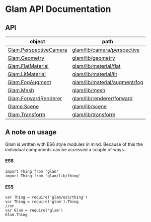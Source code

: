 # Glam API Documentation

## API

| object                                             | path                                              |
| -------------------------------------------------- | ------------------------------------------------- |
| [Glam.PerspectiveCamera](./camera-perspective.md)  | [glam/lib/camera/perspective](./camera-perspective.md)     |
| [Glam.Geometry](./geometry.md)                     | [glam/lib/geometry](./geometry.md)                         |
| [Glam.FlatMaterial](./material-flat.md)            | [glam/lib/material/flat](./material-flat.md)               |
| [Glam.LitMaterial](./material-lit.md)              | [glam/lib/material/lit](./material-lit.md)                 |
| [Glam.FogAugment](./material-augment-fog.md)       | [glam/lib/material/augment/fog](./material-augment-fog.md) |
| [Glam.Mesh](./mesh.md)                             | [glam/lib/mesh](./mesh.md)                                 |
| [Glam.ForwardRenderer](./renderer-forward.md)      | [glam/lib/renderer/forward](./renderer-forward.md)         |
| [Glame.Scene](./scene.md)                          | [glam/lib/scene](./scene.md)                               |
| [Glam.Transform](./transform.md)                   | [glam/lib/transform](./transform.md)                       |

## A note on usage

Glam is written with ES6 style modules in mind. Because of this the individual components can be accessed a couple of ways.

#### ES6
	import Thing from 'glam'
	import Thing from 'glam/lib/thing'

#### ES5
	var Thing = require('glam/es5/thing')
	var Thing = require('glam').Thing
	//or
	var Glam = require('glam')
	Glam.Thing
